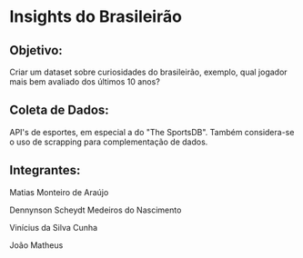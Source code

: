 # Insights do Brasileirão
## Objetivo:
Criar um dataset sobre curiosidades do brasileirão, exemplo, qual jogador mais bem avaliado dos últimos 10 anos?

## Coleta de Dados:
API's de esportes, em especial a do "The SportsDB". Também considera-se o uso de scrapping para complementação de dados. 

## Integrantes:
Matias Monteiro de Araújo

Dennynson Scheydt Medeiros do Nascimento

Vinícius da Silva Cunha

João Matheus

